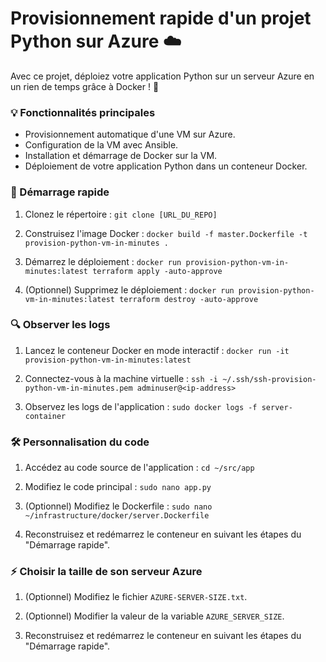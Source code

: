 # Provisionnement rapide d'un projet Python sur Azure ☁️

Avec ce projet, déploiez votre application Python sur un serveur Azure en un rien de temps grâce à Docker ! 🚀

### 💡 Fonctionnalités principales

- Provisionnement automatique d'une VM sur Azure.
- Configuration de la VM avec Ansible.
- Installation et démarrage de Docker sur la VM.
- Déploiement de votre application Python dans un conteneur Docker.

### 🚀 Démarrage rapide

1. Clonez le répertoire :
   `git clone [URL_DU_REPO]`

2. Construisez l'image Docker :
   `docker build -f master.Dockerfile -t provision-python-vm-in-minutes .`

3. Démarrez le déploiement :
   `docker run provision-python-vm-in-minutes:latest terraform apply -auto-approve`

4. (Optionnel) Supprimez le déploiement :
   `docker run provision-python-vm-in-minutes:latest terraform destroy -auto-approve`

### 🔍 Observer les logs

1. Lancez le conteneur Docker en mode interactif :
   `docker run -it provision-python-vm-in-minutes:latest`

2. Connectez-vous à la machine virtuelle :
   `ssh -i ~/.ssh/ssh-provision-python-vm-in-minutes.pem adminuser@<ip-address>`

3. Observez les logs de l'application :
   `sudo docker logs -f server-container`

### 🛠 Personnalisation du code

1. Accédez au code source de l'application :
   `cd ~/src/app`

2. Modifiez le code principal :
   `sudo nano app.py`

3. (Optionnel) Modifiez le Dockerfile :
   `sudo nano ~/infrastructure/docker/server.Dockerfile`

4. Reconstruisez et redémarrez le conteneur en suivant les étapes du "Démarrage rapide".

### ⚡ Choisir la taille de son serveur Azure

1. (Optionnel) Modifiez le fichier `AZURE-SERVER-SIZE.txt`.

2. (Optionnel) Modifier la valeur de la variable `AZURE_SERVER_SIZE`.

3. Reconstruisez et redémarrez le conteneur en suivant les étapes du "Démarrage rapide".
